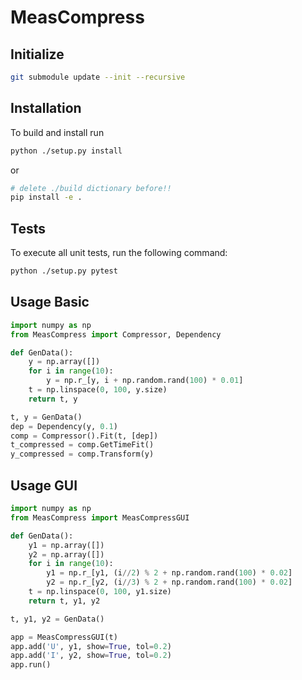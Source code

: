 # MeasCompress

## Initialize

```bash
git submodule update --init --recursive
```

## Installation

To build and install run

```bash
python ./setup.py install
```

or

```bash
# delete ./build dictionary before!!
pip install -e .
```

## Tests

To execute all unit tests, run the following command:

```bash
python ./setup.py pytest
```

## Usage Basic

```python
import numpy as np
from MeasCompress import Compressor, Dependency

def GenData():
    y = np.array([])
    for i in range(10):
        y = np.r_[y, i + np.random.rand(100) * 0.01]
    t = np.linspace(0, 100, y.size)
    return t, y

t, y = GenData()
dep = Dependency(y, 0.1)
comp = Compressor().Fit(t, [dep])
t_compressed = comp.GetTimeFit()
y_compressed = comp.Transform(y)
```

## Usage GUI

```python
import numpy as np
from MeasCompress import MeasCompressGUI

def GenData():
    y1 = np.array([])
    y2 = np.array([])
    for i in range(10):
        y1 = np.r_[y1, (i//2) % 2 + np.random.rand(100) * 0.02]
        y2 = np.r_[y2, (i//3) % 2 + np.random.rand(100) * 0.02]
    t = np.linspace(0, 100, y1.size)
    return t, y1, y2

t, y1, y2 = GenData()

app = MeasCompressGUI(t)
app.add('U', y1, show=True, tol=0.2)
app.add('I', y2, show=True, tol=0.2)
app.run()
```
